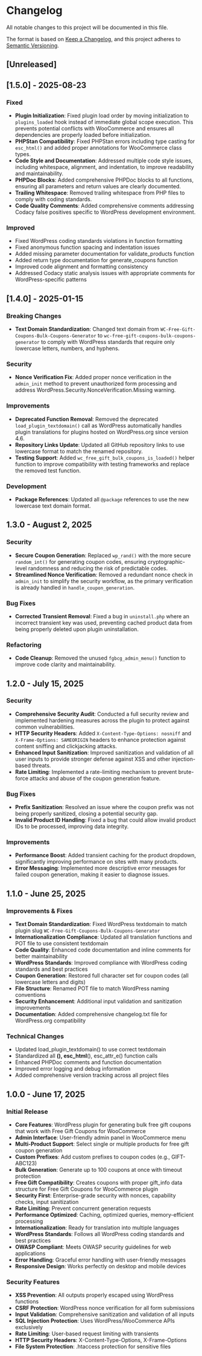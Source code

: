 # Changelog

All notable changes to this project will be documented in this file.

The format is based on [Keep a Changelog](https://keepachangelog.com/en/1.0.0/),
and this project adheres to [Semantic Versioning](https://semver.org/spec/v2.0.0.html).

## [Unreleased]

## [1.5.0] - 2025-08-23
### Fixed
- **Plugin Initialization**: Fixed plugin load order by moving initialization to `plugins_loaded` hook instead of immediate global scope execution. This prevents potential conflicts with WooCommerce and ensures all dependencies are properly loaded before initialization.
- **PHPStan Compatibility**: Fixed PHPStan errors including type casting for `esc_html()` and added proper annotations for WooCommerce class types.
- **Code Style and Documentation**: Addressed multiple code style issues, including whitespace, alignment, and indentation, to improve readability and maintainability.
- **PHPDoc Blocks**: Added comprehensive PHPDoc blocks to all functions, ensuring all parameters and return values are clearly documented.
- **Trailing Whitespace**: Removed trailing whitespace from PHP files to comply with coding standards.
- **Code Quality Comments**: Added comprehensive comments addressing Codacy false positives specific to WordPress development environment.

### Improved
- Fixed WordPress coding standards violations in function formatting
- Fixed anonymous function spacing and indentation issues
- Added missing parameter documentation for validate_products function
- Added return type documentation for generate_coupons function
- Improved code alignment and formatting consistency
- Addressed Codacy static analysis issues with appropriate comments for WordPress-specific patterns

## [1.4.0] - 2025-01-15
### Breaking Changes
- **Text Domain Standardization**: Changed text domain from `WC-Free-Gift-Coupons-Bulk-Coupons-Generator` to `wc-free-gift-coupons-bulk-coupons-generator` to comply with WordPress standards that require only lowercase letters, numbers, and hyphens.

### Security
- **Nonce Verification Fix**: Added proper nonce verification in the `admin_init` method to prevent unauthorized form processing and address WordPress.Security.NonceVerification.Missing warning.

### Improvements
- **Deprecated Function Removal**: Removed the deprecated `load_plugin_textdomain()` call as WordPress automatically handles plugin translations for plugins hosted on WordPress.org since version 4.6.
- **Repository Links Update**: Updated all GitHub repository links to use lowercase format to match the renamed repository.
- **Testing Support**: Added `wc_free_gift_bulk_coupons_is_loaded()` helper function to improve compatibility with testing frameworks and replace the removed test function.

### Development
- **Package References**: Updated all `@package` references to use the new lowercase text domain format.

## 1.3.0 - August 2, 2025
### Security
- **Secure Coupon Generation**: Replaced `wp_rand()` with the more secure `random_int()` for generating coupon codes, ensuring cryptographic-level randomness and reducing the risk of predictable codes.
- **Streamlined Nonce Verification**: Removed a redundant nonce check in `admin_init` to simplify the security workflow, as the primary verification is already handled in `handle_coupon_generation`.

### Bug Fixes
- **Corrected Transient Removal**: Fixed a bug in `uninstall.php` where an incorrect transient key was used, preventing cached product data from being properly deleted upon plugin uninstallation.

### Refactoring
- **Code Cleanup**: Removed the unused `fgbcg_admin_menu()` function to improve code clarity and maintainability.

## 1.2.0 - July 15, 2025
### Security
- **Comprehensive Security Audit**: Conducted a full security review and implemented hardening measures across the plugin to protect against common vulnerabilities.
- **HTTP Security Headers**: Added `X-Content-Type-Options: nosniff` and `X-Frame-Options: SAMEORIGIN` headers to enhance protection against content sniffing and clickjacking attacks.
- **Enhanced Input Sanitization**: Improved sanitization and validation of all user inputs to provide stronger defense against XSS and other injection-based threats.
- **Rate Limiting**: Implemented a rate-limiting mechanism to prevent brute-force attacks and abuse of the coupon generation feature.

### Bug Fixes
- **Prefix Sanitization**: Resolved an issue where the coupon prefix was not being properly sanitized, closing a potential security gap.
- **Invalid Product ID Handling**: Fixed a bug that could allow invalid product IDs to be processed, improving data integrity.

### Improvements
- **Performance Boost**: Added transient caching for the product dropdown, significantly improving performance on sites with many products.
- **Error Messaging**: Implemented more descriptive error messages for failed coupon generation, making it easier to diagnose issues.

## 1.1.0 - June 25, 2025
### Improvements & Fixes
- **Text Domain Standardization**: Fixed WordPress textdomain to match plugin slug `WC-Free-Gift-Coupons-Bulk-Coupons-Generator`
- **Internationalization Compliance**: Updated all translation functions and POT file to use consistent textdomain
- **Code Quality**: Enhanced code documentation and inline comments for better maintainability
- **WordPress Standards**: Improved compliance with WordPress coding standards and best practices
- **Coupon Generation**: Restored full character set for coupon codes (all lowercase letters and digits)
- **File Structure**: Renamed POT file to match WordPress naming conventions
- **Security Enhancement**: Additional input validation and sanitization improvements
- **Documentation**: Added comprehensive changelog.txt file for WordPress.org compatibility

### Technical Changes
- Updated load_plugin_textdomain() to use correct textdomain
- Standardized all __(), esc_html__(), esc_attr_e() function calls
- Enhanced PHPDoc comments and function documentation
- Improved error logging and debug information
- Added comprehensive version tracking across all project files

## 1.0.0 - June 17, 2025
### Initial Release
- **Core Features**: WordPress plugin for generating bulk free gift coupons that work with Free Gift Coupons for WooCommerce
- **Admin Interface**: User-friendly admin panel in WooCommerce menu
- **Multi-Product Support**: Select single or multiple products for free gift coupon generation
- **Custom Prefixes**: Add custom prefixes to coupon codes (e.g., GIFT-ABC123)
- **Bulk Generation**: Generate up to 100 coupons at once with timeout protection
- **Free Gift Compatibility**: Creates coupons with proper gift_info data structure for Free Gift Coupons for WooCommerce plugin
- **Security First**: Enterprise-grade security with nonces, capability checks, input sanitization
- **Rate Limiting**: Prevent concurrent generation requests
- **Performance Optimized**: Caching, optimized queries, memory-efficient processing
- **Internationalization**: Ready for translation into multiple languages
- **WordPress Standards**: Follows all WordPress coding standards and best practices
- **OWASP Compliant**: Meets OWASP security guidelines for web applications
- **Error Handling**: Graceful error handling with user-friendly messages
- **Responsive Design**: Works perfectly on desktop and mobile devices

### Security Features
- **XSS Prevention**: All outputs properly escaped using WordPress functions
- **CSRF Protection**: WordPress nonce verification for all form submissions
- **Input Validation**: Comprehensive sanitization and validation of all inputs
- **SQL Injection Protection**: Uses WordPress/WooCommerce APIs exclusively
- **Rate Limiting**: User-based request limiting with transients
- **HTTP Security Headers**: X-Content-Type-Options, X-Frame-Options
- **File System Protection**: .htaccess protection for sensitive files